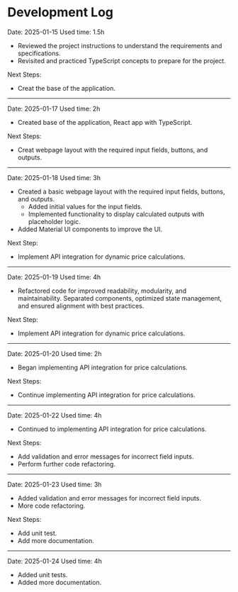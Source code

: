 # Development Log

Date: 2025-01-15
Used time: 1.5h

- Reviewed the project instructions to understand the requirements and specifications.
- Revisited and practiced TypeScript concepts to prepare for the project.

Next Steps:
- Creat the base of the application.

-----------------------------------------------------------------------------------------

Date: 2025-01-17
Used time: 2h

- Created base of the application, React app with TypeScript.

Next Steps:
- Creat webpage layout with the required input fields, buttons, and outputs.

-----------------------------------------------------------------------------------------

Date: 2025-01-18
Used time: 3h

- Created a basic webpage layout with the required input fields, buttons, and outputs.
  - Added initial values for the input fields.
  - Implemented functionality to display calculated outputs with placeholder logic.
- Added Material UI components to improve the UI.

Next Step:
- Implement API integration for dynamic price calculations.

-----------------------------------------------------------------------------------------

Date: 2025-01-19
Used time: 4h

- Refactored code for improved readability, modularity, and maintainability. Separated components, optimized state management, and ensured alignment with best practices.

Next Step:
- Implement API integration for dynamic price calculations.

-----------------------------------------------------------------------------------------

Date: 2025-01-20
Used time: 2h

- Began implementing API integration for price calculations.

Next Steps:
- Continue implementing API integration for price calculations.

-----------------------------------------------------------------------------------------

Date: 2025-01-22
Used time: 4h

- Continued to implementing API integration for price calculations.

Next Steps:
- Add validation and error messages for incorrect field inputs.
- Perform further code refactoring.

-----------------------------------------------------------------------------------------

Date: 2025-01-23
Used time: 3h

- Added validation and error messages for incorrect field inputs.
- More code refactoring.

Next Steps:
- Add unit test.
- Add more documentation.

-----------------------------------------------------------------------------------------

Date: 2025-01-24
Used time: 4h

- Added unit tests.
- Added more documentation.
